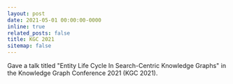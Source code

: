 ```yaml
---
layout: post
date: 2021-05-01 00:00:00-0000
inline: true
related_posts: false
title: KGC 2021
sitemap: false
---
```


Gave a talk titled "Entity Life Cycle In Search-Centric Knowledge Graphs" in the Knowledge Graph Conference 2021 (KGC 2021).
